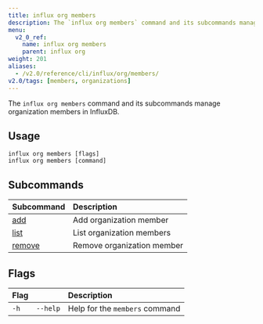 ```yaml
---
title: influx org members
description: The `influx org members` command and its subcommands manage organization members in InfluxDB.
menu:
  v2_0_ref:
    name: influx org members
    parent: influx org
weight: 201
aliases:
  - /v2.0/reference/cli/influx/org/members/
v2.0/tags: [members, organizations]
---
```


The `influx org members` command and its subcommands manage organization members in InfluxDB.

## Usage
```
influx org members [flags]
influx org members [command]
```

## Subcommands
| Subcommand                                              | Description                |
|:----------                                              |:-----------                |
| [add](/v2.0/reference/cli/influx/org/members/add)       | Add organization member    |
| [list](/v2.0/reference/cli/influx/org/members/list)     | List organization members  |
| [remove](/v2.0/reference/cli/influx/org/members/remove) | Remove organization member |

## Flags
| Flag |          | Description                    |
|:---- |:---      |:-----------                    |
| `-h` | `--help` | Help for the `members` command |
